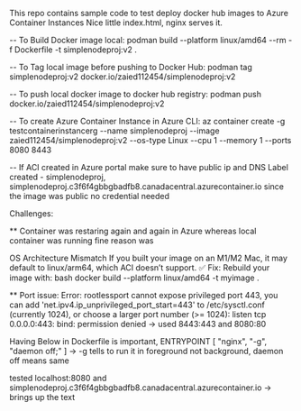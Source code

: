 This repo contains sample code to test deploy docker hub images to Azure Container Instances
Nice little index.html, nginx serves it.

-- To Build Docker image local:
podman build --platform linux/amd64 --rm -f Dockerfile -t simplenodeproj:v2 .

-- To Tag local image before pushing to Docker Hub:
podman tag simplenodeproj:v2 docker.io/zaied112454/simplenodeproj:v2

-- To push local docker image to docker hub registry:
podman push docker.io/zaied112454/simplenodeproj:v2 


-- To create Azure Container Instance in Azure CLI:
az container create -g testcontainerinstancerg --name simplenodeproj --image zaied112454/simplenodeproj:v2 --os-type Linux --cpu 1 --memory 1 --ports 8080 8443

-- If ACI created in Azure portal make sure to have public ip and DNS Label created - simplenodeproj, simplenodeproj.c3f6f4gbbgbadfb8.canadacentral.azurecontainer.io
since the image was public no credential needed

Challenges: 

** Container was restaring again and again in Azure whereas local container was running fine
reason was 

OS Architecture Mismatch
If you built your image on an M1/M2 Mac, it may default to linux/arm64, which ACI doesn’t support.
✅ Fix: Rebuild your image with:
bash
docker build --platform linux/amd64 -t myimage .

** Port issue: 
Error: rootlessport cannot expose privileged port 443, you can add 'net.ipv4.ip_unprivileged_port_start=443' to /etc/sysctl.conf (currently 1024), or choose a larger port number (>= 1024): listen tcp 0.0.0.0:443: bind: permission denied
-> used 8443:443 and 8080:80


Having Below in Dockerfile is important,
ENTRYPOINT [ "nginx", "-g", "daemon off;" ] -> -g tells to run it in foreground not background, daemon off means same

tested localhost:8080 and simplenodeproj.c3f6f4gbbgbadfb8.canadacentral.azurecontainer.io -> brings up the text

